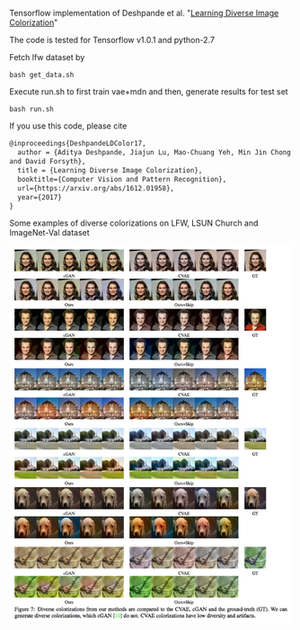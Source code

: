 Tensorflow implementation of Deshpande et al. "[Learning Diverse Image Colorization](https://arxiv.org/abs/1612.01958)"                 

The code is tested for Tensorflow v1.0.1 and python-2.7

Fetch lfw dataset by

```
bash get_data.sh
```

Execute run.sh to first train vae+mdn and then, generate results for test set

```
bash run.sh
```

If you use this code, please cite                                                                   
                                                                                                    
```
@inproceedings{DeshpandeLDColor17,                                                                  
  author = {Aditya Deshpande, Jiajun Lu, Mao-Chuang Yeh, Min Jin Chong and David Forsyth},          
  title = {Learning Diverse Image Colorization},                                                    
  booktitle={Computer Vision and Pattern Recognition},                                              
  url={https://arxiv.org/abs/1612.01958},                                                           
  year={2017}                                                                                       
} 
```

Some examples of diverse colorizations on LFW, LSUN Church and ImageNet-Val dataset

<p align='center'>
<img src='./images/divcolor_figure.png' width=750 />
</p>
